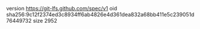 version https://git-lfs.github.com/spec/v1
oid sha256:9c12f2374ed3c8934ff6ab4826e4d361dea832a68bb411e5c239051d76449732
size 2952
